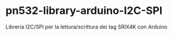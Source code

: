 # pn532-library-arduino-I2C-SPI
Libreria I2C/SPI per la lettura/scrittura dei tag SRIX4K con Arduino
